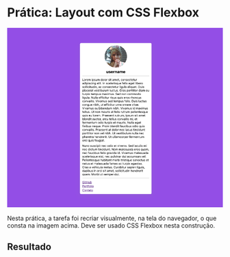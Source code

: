 # Prática: Layout com CSS Flexbox

![Layout a ser reproduzido](image.png)

Nesta prática, a tarefa foi recriar visualmente, na tela do navegador, o que consta na imagem acima. Deve ser usado CSS Flexbox nesta construção.

## Resultado
